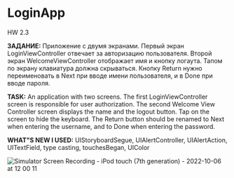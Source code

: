 # LoginApp
HW 2.3

**ЗАДАНИЕ:** Приложение с двумя экранами.
Первый экран LoginViewController отвечает за авторизацию пользователя. 
Второй экран WelcomeViewController отображает имя и кнопку логаута. 
Тапом по экрану клавиатура должна скрываться.
Кнопку Return нужно переименовать в Next при вводе имени пользователя, и в Done при вводе
пароля.

**TASK:** An application with two screens.
The first LoginViewController screen is responsible for user authorization. 
The second Welcome View Controller screen displays the name and the logout button. 
Tap on the screen to hide the keyboard.
The Return button should be renamed to Next when entering the username, and to Done when entering
the password.

**WHAT"S NEW I USED:** UIStoryboardSegue, UIAlertController, UIAlertAction, UITextField, type casting, touchesBegan, UIColor

![Simulator Screen Recording - iPod touch (7th generation) - 2022-10-06 at 12 00 11](https://user-images.githubusercontent.com/97275239/194211077-88da4e2b-a01f-471e-83f2-7b799eb5fc2b.gif)
